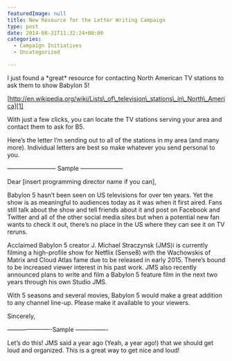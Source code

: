 ```yaml
---
featuredImage: null
title: New Resource for the Letter Writing Campaign
type: post
date: 2014-08-31T11:32:24+00:00
categories:
  - Campaign Initiatives
  - Uncategorized

---
```

I just found a \*great\* resource for contacting North American TV stations to ask them to show Babylon 5!

[http://en.wikipedia.org/wiki/Lists\_of\_television\_stations\_in\_North\_America][1]

With just a few clicks, you can locate the TV stations serving your area and contact them to ask for B5.

Here&#8217;s the letter I&#8217;m sending out to all of the stations in my area (and many more). Individual letters are best so make whatever you send personal to you.

&#8212;&#8212;&#8212;&#8212;&#8212;&#8212;&#8212;&#8212; Sample &#8212;&#8212;&#8212;&#8212;&#8212;&#8212;&#8212;

Dear [insert programming director name if you can],

Babylon 5 hasn’t been seen on US televisions for over ten years. Yet the show is as meaningful to audiences today as it was when it first aired. Fans still talk about the show and tell friends about it and post on Facebook and Twitter and all of the other social media sites but when a potential new fan wants to check it out, there’s no place in the US where they can see it on TV reruns.

Acclaimed Babylon 5 creator J. Michael Straczynsk (JMS)i is currently filming a high-profile show for Netflix (Sense8) with the Wachowskis of Matrix and Cloud Atlas fame due to be released in early 2015. There’s bound to be increased viewer interest in his past work. JMS also recently announced plans to write and film a Babylon 5 feature film in the next two years through his own Studio JMS.

With 5 seasons and several movies, Babylon 5 would make a great addition to any channel line-up. Please make it available to your viewers.

Sincerely,

&#8212;&#8212;&#8212;&#8212;&#8212;&#8212;&#8212;-Sample &#8212;&#8212;&#8212;&#8212;&#8212;-

Let&#8217;s do this! JMS said a year ago (Yeah, a year ago!) that we should get loud and organized. This is a great way to get nice and loud!

 [1]: http://en.wikipedia.org/wiki/Lists_of_television_stations_in_North_America
